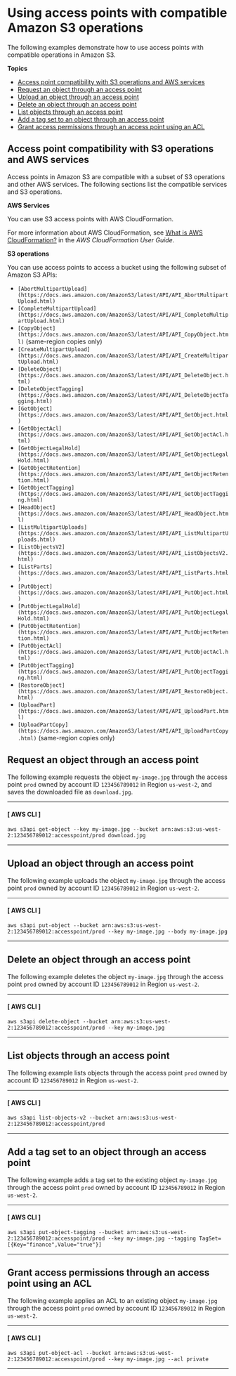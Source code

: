 # Using access points with compatible Amazon S3 operations<a name="access-points-usage-examples"></a>

The following examples demonstrate how to use access points with compatible operations in Amazon S3\.

**Topics**
+ [Access point compatibility with S3 operations and AWS services](#access-points-service-api-support)
+ [Request an object through an access point](#get-object-ap)
+ [Upload an object through an access point](#put-object-ap)
+ [Delete an object through an access point](#delete-object-ap)
+ [List objects through an access point](#list-object-ap)
+ [Add a tag set to an object through an access point](#add-tag-set-ap)
+ [Grant access permissions through an access point using an ACL](#acl-permissions-ap)

## Access point compatibility with S3 operations and AWS services<a name="access-points-service-api-support"></a>

Access points in Amazon S3 are compatible with a subset of S3 operations and other AWS services\. The following sections list the compatible services and S3 operations\.

**AWS Services**

You can use S3 access points with AWS CloudFormation\.

For more information about AWS CloudFormation, see [What is AWS CloudFormation?](https://docs.aws.amazon.com/AWSCloudFormation/latest/UserGuide/Welcome.html) in the *AWS CloudFormation User Guide*\.

**S3 operations**

You can use access points to access a bucket using the following subset of Amazon S3 APIs:
+ `[AbortMultipartUpload](https://docs.aws.amazon.com/AmazonS3/latest/API/API_AbortMultipartUpload.html)`
+ `[CompleteMultipartUpload](https://docs.aws.amazon.com/AmazonS3/latest/API/API_CompleteMultipartUpload.html)`
+ `[CopyObject](https://docs.aws.amazon.com/AmazonS3/latest/API/API_CopyObject.html)` \(same\-region copies only\)
+ `[CreateMultipartUpload](https://docs.aws.amazon.com/AmazonS3/latest/API/API_CreateMultipartUpload.html)`
+ `[DeleteObject](https://docs.aws.amazon.com/AmazonS3/latest/API/API_DeleteObject.html)`
+ `[DeleteObjectTagging](https://docs.aws.amazon.com/AmazonS3/latest/API/API_DeleteObjectTagging.html)`
+ `[GetObject](https://docs.aws.amazon.com/AmazonS3/latest/API/API_GetObject.html)`
+ `[GetObjectAcl](https://docs.aws.amazon.com/AmazonS3/latest/API/API_GetObjectAcl.html)`
+ `[GetObjectLegalHold](https://docs.aws.amazon.com/AmazonS3/latest/API/API_GetObjectLegalHold.html)`
+ `[GetObjectRetention](https://docs.aws.amazon.com/AmazonS3/latest/API/API_GetObjectRetention.html)`
+ `[GetObjectTagging](https://docs.aws.amazon.com/AmazonS3/latest/API/API_GetObjectTagging.html)`
+ `[HeadObject](https://docs.aws.amazon.com/AmazonS3/latest/API/API_HeadObject.html)`
+ `[ListMultipartUploads](https://docs.aws.amazon.com/AmazonS3/latest/API/API_ListMultipartUploads.html)`
+ `[ListObjectsV2](https://docs.aws.amazon.com/AmazonS3/latest/API/API_ListObjectsV2.html)`
+ `[ListParts](https://docs.aws.amazon.com/AmazonS3/latest/API/API_ListParts.html)`
+ `[PutObject](https://docs.aws.amazon.com/AmazonS3/latest/API/API_PutObject.html)`
+ `[PutObjectLegalHold](https://docs.aws.amazon.com/AmazonS3/latest/API/API_PutObjectLegalHold.html)`
+ `[PutObjectRetention](https://docs.aws.amazon.com/AmazonS3/latest/API/API_PutObjectRetention.html)`
+ `[PutObjectAcl](https://docs.aws.amazon.com/AmazonS3/latest/API/API_PutObjectAcl.html)`
+ `[PutObjectTagging](https://docs.aws.amazon.com/AmazonS3/latest/API/API_PutObjectTagging.html)`
+ `[RestoreObject](https://docs.aws.amazon.com/AmazonS3/latest/API/API_RestoreObject.html)`
+ `[UploadPart](https://docs.aws.amazon.com/AmazonS3/latest/API/API_UploadPart.html)`
+ `[UploadPartCopy](https://docs.aws.amazon.com/AmazonS3/latest/API/API_UploadPartCopy.html)` \(same\-region copies only\)

## Request an object through an access point<a name="get-object-ap"></a>

The following example requests the object `my-image.jpg` through the access point `prod` owned by account ID `123456789012` in Region `us-west-2`, and saves the downloaded file as `download.jpg`\.

------
#### [ AWS CLI ]

```
aws s3api get-object --key my-image.jpg --bucket arn:aws:s3:us-west-2:123456789012:accesspoint/prod download.jpg
```

------

## Upload an object through an access point<a name="put-object-ap"></a>

The following example uploads the object `my-image.jpg` through the access point `prod` owned by account ID `123456789012` in Region `us-west-2`\.

------
#### [ AWS CLI ]

```
aws s3api put-object --bucket arn:aws:s3:us-west-2:123456789012:accesspoint/prod --key my-image.jpg --body my-image.jpg
```

------

## Delete an object through an access point<a name="delete-object-ap"></a>

The following example deletes the object `my-image.jpg` through the access point `prod` owned by account ID `123456789012` in Region `us-west-2`\.

------
#### [ AWS CLI ]

```
aws s3api delete-object --bucket arn:aws:s3:us-west-2:123456789012:accesspoint/prod --key my-image.jpg
```

------

## List objects through an access point<a name="list-object-ap"></a>

The following example lists objects through the access point `prod` owned by account ID `123456789012` in Region `us-west-2`\.

------
#### [ AWS CLI ]

```
aws s3api list-objects-v2 --bucket arn:aws:s3:us-west-2:123456789012:accesspoint/prod
```

------

## Add a tag set to an object through an access point<a name="add-tag-set-ap"></a>

The following example adds a tag set to the existing object `my-image.jpg` through the access point `prod` owned by account ID `123456789012` in Region `us-west-2`\.

------
#### [ AWS CLI ]

```
aws s3api put-object-tagging --bucket arn:aws:s3:us-west-2:123456789012:accesspoint/prod --key my-image.jpg --tagging TagSet=[{Key="finance",Value="true"}]
```

------

## Grant access permissions through an access point using an ACL<a name="acl-permissions-ap"></a>

The following example applies an ACL to an existing object `my-image.jpg` through the access point `prod` owned by account ID `123456789012` in Region `us-west-2`\.

------
#### [ AWS CLI ]

```
aws s3api put-object-acl --bucket arn:aws:s3:us-west-2:123456789012:accesspoint/prod --key my-image.jpg --acl private
```

------